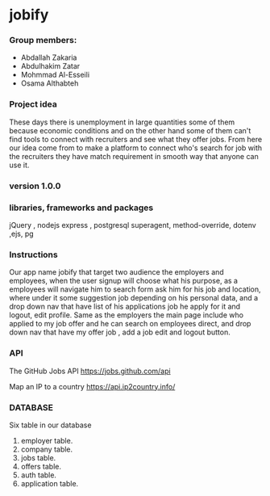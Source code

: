 # jobify
### Group members:
- Abdallah Zakaria
- Abdulhakim Zatar
- Mohmmad Al-Esseili
- Osama Althabteh

### Project idea
These days there is unemployment in large quantities some of them because economic conditions and on the other hand some of them can't find tools to connect with recruiters and see what they offer jobs.
From here our idea come from to make a platform to connect who's search for job with the recruiters they have match requirement in smooth way that anyone can use it.

### version 1.0.0

###  libraries, frameworks and packages 
jQuery , nodejs express , postgresql 
superagent, method-override, dotenv ,ejs, pg

### Instructions 
Our app name jobify that target two audience the employers and employees, when the user signup will choose what his purpose, as a employees will navigate him to search form ask him for his job and location, where under it some suggestion job depending on his personal data, and a drop down nav that have list of his applications job he apply for it and logout, edit profile.
Same as the employers the main page include who applied to my job offer and he can search on employees direct, and drop down nav that have my offer job , add a job edit and logout button.

### API
The GitHub Jobs API
https://jobs.github.com/api

Map an IP to a country
https://api.ip2country.info/ 

### DATABASE
Six table in our database
1. employer table.
1. company table.
1. jobs table.
1. offers table.
1. auth table.
1. application table.



